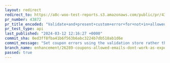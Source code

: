 ```yaml
---
layout: redirect
redirect_to: https://a8c-woo-test-reports.s3.amazonaws.com/public/pr/43872/api/index.html
pr_number: 43872
pr_title_encoded: "Validate+and+present+custom+error+for+not+in+allowed+emails+coupons"
pr_test_type: api
last_published: "2024-03-12 12:16:27 +0000"
commit_sha: 0ed3ff8fba41b6f563b6abc3224b7db518ab1d6e
commit_message: "Set coupon errors using the validation store rather than local state"
branch_name: enhancement/26289-coupons-allowed-emails-dont-work-as-expected
passed: true
---
```

